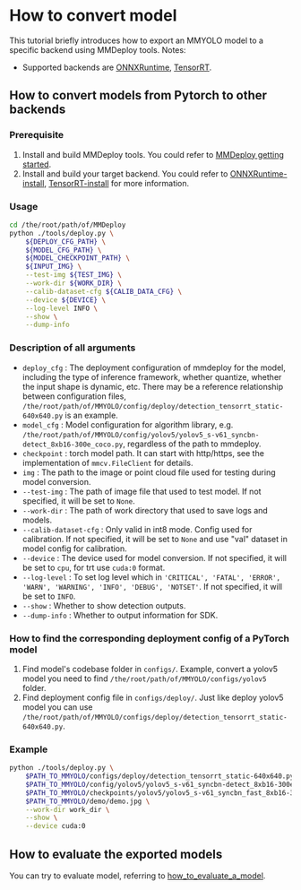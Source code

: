 # How to convert model

This tutorial briefly introduces how to export an MMYOLO model to a specific backend using MMDeploy tools.
Notes:

- Supported backends are [ONNXRuntime](https://github.com/open-mmlab/mmdeploy/blob/master/docs/en/05-supported-backends/onnxruntime.md), [TensorRT](https://github.com/open-mmlab/mmdeploy/blob/master/docs/en/05-supported-backends/tensorrt.md).

## How to convert models from Pytorch to other backends

### Prerequisite

1. Install and build MMDeploy tools. You could refer to [MMDeploy getting started](https://github.com/open-mmlab/mmdeploy/blob/master/docs/en/get_started.md).
2. Install and build your target backend. You could refer to [ONNXRuntime-install](https://github.com/open-mmlab/mmdeploy/blob/master/docs/en/05-supported-backends/onnxruntime.md), [TensorRT-install](https://github.com/open-mmlab/mmdeploy/blob/master/docs/en/05-supported-backends/tensorrt.md) for more information.

### Usage

```bash
cd /the/root/path/of/MMDeploy
python ./tools/deploy.py \
    ${DEPLOY_CFG_PATH} \
    ${MODEL_CFG_PATH} \
    ${MODEL_CHECKPOINT_PATH} \
    ${INPUT_IMG} \
    --test-img ${TEST_IMG} \
    --work-dir ${WORK_DIR} \
    --calib-dataset-cfg ${CALIB_DATA_CFG} \
    --device ${DEVICE} \
    --log-level INFO \
    --show \
    --dump-info
```

### Description of all arguments

- `deploy_cfg` : The deployment configuration of mmdeploy for the model, including the type of inference framework, whether quantize, whether the input shape is dynamic, etc. There may be a reference relationship between configuration files, `/the/root/path/of/MMYOLO/config/deploy/detection_tensorrt_static-640x640.py` is an example.
- `model_cfg` : Model configuration for algorithm library, e.g. `/the/root/path/of/MMYOLO/config/yolov5/yolov5_s-v61_syncbn-detect_8xb16-300e_coco.py`, regardless of the path to mmdeploy.
- `checkpoint` : torch model path. It can start with http/https, see the implementation of `mmcv.FileClient` for details.
- `img` : The path to the image or point cloud file used for testing during model conversion.
- `--test-img` : The path of image file that used to test model. If not specified, it will be set to `None`.
- `--work-dir` : The path of work directory that used to save logs and models.
- `--calib-dataset-cfg` : Only valid in int8 mode. Config used for calibration. If not specified, it will be set to `None` and  use "val" dataset in model config for calibration.
- `--device` : The device used for model conversion. If not specified, it will be set to `cpu`, for trt use `cuda:0` format.
- `--log-level` : To set log level which in `'CRITICAL', 'FATAL', 'ERROR', 'WARN', 'WARNING', 'INFO', 'DEBUG', 'NOTSET'`. If not specified, it will be set to `INFO`.
- `--show` : Whether to show detection outputs.
- `--dump-info` : Whether to output information for SDK.

### How to find the corresponding deployment config of a PyTorch model

1. Find model's codebase folder in `configs/`. Example, convert a yolov5 model you need to find `/the/root/path/of/MMYOLO/configs/yolov5` folder.
2. Find deployment config file in `configs/deploy/`. Just like deploy yolov5 model you can use `/the/root/path/of/MMYOLO/configs/deploy/detection_tensorrt_static-640x640.py`.

### Example

```bash
python ./tools/deploy.py \
    $PATH_TO_MMYOLO/configs/deploy/detection_tensorrt_static-640x640.py \
    $PATH_TO_MMYOLO/config/yolov5/yolov5_s-v61_syncbn-detect_8xb16-300e_coco.py \
    $PATH_TO_MMYOLO/checkpoints/yolov5/yolov5_s-v61_syncbn_fast_8xb16-300e_coco_20220918_084700-86e02187.pth \
    $PATH_TO_MMYOLO/demo/demo.jpg \
    --work-dir work_dir \
    --show \
    --device cuda:0
```

## How to evaluate the exported models

You can try to evaluate model, referring to [how_to_evaluate_a_model](profile_model.md).
